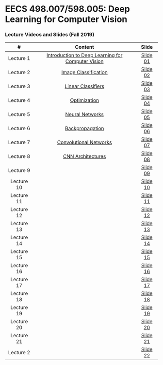 # EECS 498.007/598.005: Deep Learning for Computer Vision

### Lecture Videos and Slides (Fall 2019)

|#|Content|Slide|
|:---:|:---:|:---:|
|Lecture 1|[Introduction to Deep Learning for Computer Vision](https://www.youtube.com/watch?v=dJYGatp4SvA)|[Slide 01](https://web.eecs.umich.edu/~justincj/slides/eecs498/498_FA2019_lecture01.pdf)|
|Lecture 2|[Image Classification](https://www.youtube.com/watch?v=0nqvO3AM2Vw)|[Slide 02](https://web.eecs.umich.edu/~justincj/slides/eecs498/498_FA2019_lecture02.pdf)|
|Lecture 3|[Linear Classifiers](https://www.youtube.com/watch?v=qcSEP17uKKY)|[Slide 03](https://web.eecs.umich.edu/~justincj/slides/eecs498/498_FA2019_lecture03.pdf)|
|Lecture 4|[Optimization](https://www.youtube.com/watch?v=YnQJTfbwBM8)|[Slide 04](https://web.eecs.umich.edu/~justincj/slides/eecs498/498_FA2019_lecture04.pdf)|
|Lecture 5|[Neural Networks](https://www.youtube.com/watch?v=g6InpdhUblE)|[Slide 05](https://web.eecs.umich.edu/~justincj/slides/eecs498/498_FA2019_lecture05.pdf)|
|Lecture 6|[Backpropagation](https://www.youtube.com/watch?v=dB-u77Y5a6A)|[Slide 06](https://web.eecs.umich.edu/~justincj/slides/eecs498/498_FA2019_lecture06.pdf)|
|Lecture 7|[Convolutional Networks](https://www.youtube.com/watch?v=ANyxBVxmdZ0)|[Slide 07](https://web.eecs.umich.edu/~justincj/slides/eecs498/498_FA2019_lecture07.pdf)|
|Lecture 8|[CNN Architectures](https://www.youtube.com/watch?v=XaZIlVrIO-Q)|[Slide 08](https://web.eecs.umich.edu/~justincj/slides/eecs498/498_FA2019_lecture08.pdf)|
|Lecture 9|[]()|[Slide 09]()|
|Lecture 10|[]()|[Slide 10]()|
|Lecture 11|[]()|[Slide 11]()|
|Lecture 12||[Slide 12]()|
|Lecture 13||[Slide 13]()|
|Lecture 14||[Slide 14]()|
|Lecture 15||[Slide 15]()|
|Lecture 16||[Slide 16]()|
|Lecture 17||[Slide 17]()|
|Lecture 18||[Slide 18]()|
|Lecture 19||[Slide 19]()|
|Lecture 20||[Slide 20]()|
|Lecture 21||[Slide 21]()|
|Lecture 2||[Slide 22]()|
